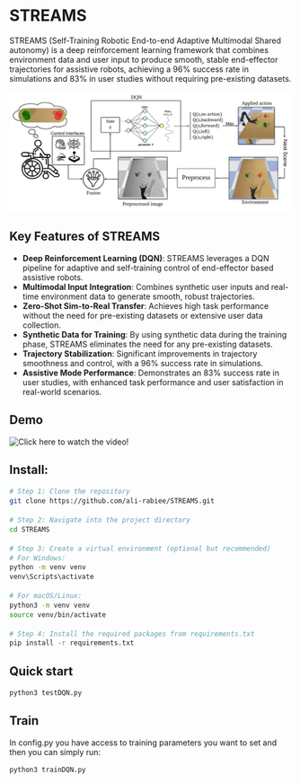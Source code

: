 # STREAMS 
STREAMS (Self-Training Robotic End-to-end Adaptive Multimodal Shared autonomy) is a deep reinforcement learning framework that combines environment data and user input to produce smooth, stable end-effector trajectories for assistive robots, achieving a 96% success rate in simulations and 83% in user studies without requiring pre-existing datasets.

![Model Overview](figs/4.jpeg)

## Key Features of STREAMS

- **Deep Reinforcement Learning (DQN)**: STREAMS leverages a DQN pipeline for adaptive and self-training control of end-effector based assistive robots.
- **Multimodal Input Integration**: Combines synthetic user inputs and real-time environment data to generate smooth, robust trajectories.
- **Zero-Shot Sim-to-Real Transfer**: Achieves high task performance without the need for pre-existing datasets or extensive user data collection.
- **Synthetic Data for Training**: By using synthetic data during the training phase, STREAMS eliminates the need for any pre-existing datasets.
- **Trajectory Stabilization**: Significant improvements in trajectory smoothness and control, with a 96% success rate in simulations.
- **Assistive Mode Performance**: Demonstrates an 83% success rate in user studies, with enhanced task performance and user satisfaction in real-world scenarios.

## Demo
![Click here to watch the video!](https://github.com/ali-rabiee/STREAMS/blob/main/Demo/demo.gif?raw=true)

## Install:

```bash
# Step 1: Clone the repository
git clone https://github.com/ali-rabiee/STREAMS.git

# Step 2: Navigate into the project directory
cd STREAMS

# Step 3: Create a virtual environment (optional but recommended)
# For Windows:
python -m venv venv
venv\Scripts\activate

# For macOS/Linux:
python3 -m venv venv
source venv/bin/activate

# Step 4: Install the required packages from requirements.txt
pip install -r requirements.txt
```
## Quick start
```bash
python3 testDQN.py
```
## Train
In config.py you have access to training parameters you want to set and then you can simply run:
```bash
python3 trainDQN.py
```






